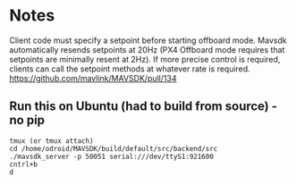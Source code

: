 # Notes

Client code must specify a setpoint before starting offboard mode.
Mavsdk automatically resends setpoints at 20Hz (PX4 Offboard mode requires that setpoints are minimally resent at 2Hz). If more precise control is required, clients can call the setpoint methods at whatever rate is required.
https://github.com/mavlink/MAVSDK/pull/134


## Run this on Ubuntu (had to build from source) - no pip
```
tmux (or tmux attach)
cd /home/odroid/MAVSDK/build/default/src/backend/src
./mavsdk_server -p 50051 serial:///dev/ttyS1:921600
cntrl+b 
d
```